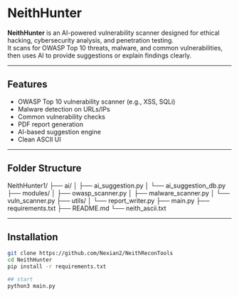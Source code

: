 # NeithHunter

**NeithHunter** is an AI-powered vulnerability scanner designed for ethical hacking, cybersecurity analysis, and penetration testing.  
It scans for OWASP Top 10 threats, malware, and common vulnerabilities, then uses AI to provide suggestions or explain findings clearly.

---

## Features

- OWASP Top 10 vulnerability scanner (e.g., XSS, SQLi)
- Malware detection on URLs/IPs
- Common vulnerability checks
- PDF report generation
- AI-based suggestion engine
- Clean ASCII UI

---

## Folder Structure
NeithHunter1/
├── ai/
│   ├── ai_suggestion.py
│   └── ai_suggestion_db.py
├── modules/
│   ├── owasp_scanner.py
│   ├── malware_scanner.py
│   └── vuln_scanner.py
├── utils/
│   └── report_writer.py
├── main.py
├── requirements.txt
├── README.md
└── neith_ascii.txt

---

## Installation

```bash
git clone https://github.com/Nexian2/NeithReconTools
cd NeithHunter
pip install -r requirements.txt

## start 
python3 main.py
